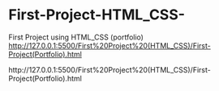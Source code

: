 # First-Project-HTML_CSS-
First Project using HTML_CSS (portfolio)
http://127.0.0.1:5500/First%20Project%20(HTML_CSS)/First-Project(Portfolio).html
<link rel="stylesheet" href="stylesheet.css">
<p>http://127.0.0.1:5500/First%20Project%20(HTML_CSS)/First-Project(Portfolio).html</p>
